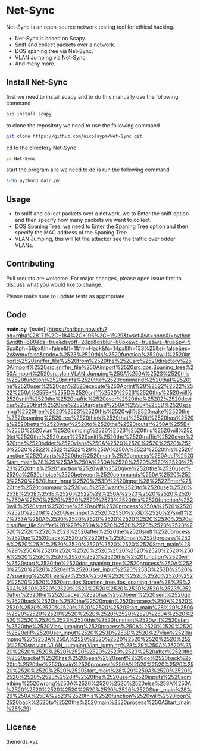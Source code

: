 # Net-Sync

Net-Sync is an open-source network testing tool for ethical hacking. 

- Net-Sync is based on Scapy.  
- Sniff and collect packets over a network. 
- DOS spaning tree via Net-Sync.
- VLAN Jumping via Net-Sync.
- And meny more.

## Install Net-Sync

first we need to install scapy and to do this manually use the following command
```bash
pip install scapy
```

to clone the repository we need to use the following command
```bash
git clone https://github.com/nicolaypm/Net-Sync.git
```

cd to the directory Net-Sync
```bash
cd Net-Sync
```

start the program alle we need to do is run the following command
```bash
sudo python3 main.py
```
## Usage
- to sniff and collect packets over a network. we to Enter the sniff option and then specify how many packets we want to collect.
- DOS Spaning Tree, we need to Enter the Spaning Tree option and then specify the MAC address of the Spaning Tree
- VLAN Jumping, this will let the attacker see the traffic over odder VLANs. 
## Contributing
Pull requsts are welcome. For major changes, please open issue first to discuss what you would like to change.

Please make sure to update tests as appropriate.

## Code
**main.py**
![main]!(https://carbon.now.sh/?bg=rgba%28171%2C+184%2C+195%2C+1%29&t=seti&wt=none&l=python&width=680&ds=true&dsyoff=20px&dsblur=68px&wc=true&wa=true&pv=56px&ph=56px&ln=false&fl=1&fm=Hack&fs=14px&lh=133%25&si=false&es=2x&wm=false&code=%2523%2520this%2520function%2520will%2520import%2520sniffer_file%2520from%2520the%2520src%2520directory%250Aimport%2520src.sniffer_file%250Aimport%2520src.dos.Spaning_tree%250Aimport%2520src.vlan.VLAN_Jumping%250A%250A%2523%2520this%2520function%2520prints%2520the%2520command%2520that%2520the%2520user%2520can%2520execute%250Aprint%28%2522%2522%2522%250A%255B*%255D%2520sniff%2520%2523%2520this%2520will%2520sniff%2520the%2520traffic%2520over%2520the%25202%2520devices%2520that%2520are%2520targeted%250A%255B*%255D%2520spaning%2520tree%2520%2523%2520this%2520will%2520make%2520the%2520spaning%2520tree%2520think%2520that%2520it%2520has%2520a%2520better%2520way%2520to%2520the%2520router%250A%255B*%255D%2520vlan%2520jumping%2520%2523%2520this%2520will%2520let%2520the%2520user%2520sniff%2520the%2520traffic%2520over%2520the%2520odder%2520vlans%250A%2520%2520%2520%2520%2520%2520%2522%2522%2522%29%250A%250A%2523%2520this%2520function%2520starts%2520the%2520main%2520process%250Adef%2520Start_main%28%29%253A%250A%250A%2520%2520%2520%2520%2523%2520this%2520function%2520will%2520give%2520the%2520user%2520a%2520choice%2520between%2520commands%250A%2520%2520%2520%2520User_input%2520%253D%2520input%28%2522Enter%2520the%2520command%2520you%2520want%2520to%2520use%2520%253E%253E%253E%2520%2522%29%250A%2520%2520%2520%2520%250A%2520%2520%2520%2520%2523%2520this%2520function%2520will%2520start%2520the%2520sniff%2520process%250A%2520%2520%2520%2520if%2520User_input%2520%253D%253D%2520%27sniff%27%253A%250A%2520%2520%2520%2520%2520%2520%2520%2520src.sniffer_file.Sniffer%28%29%250A%2520%2520%2520%2520%2520%2520%2520%2520%2523%2520after%2520the%2520sniff%2520process%2520go%2520back%2520to%2520the%2520main%2520process%250A%2520%2520%2520%2520%2520%2520%2520%2520Start_main%28%29%250A%2520%2520%2520%2520%2520%2520%2520%2520%250A%2520%2520%2520%2520%2523%2520this%2520function%2520will%2520start%2520the%2520dos_spaning_tree%2520process%250A%2520%2520%2520%2520elif%2520User_input%2520%253D%253D%2520%27spaning%2520tree%27%253A%250A%2520%2520%2520%2520%2520%2520%2520%2520src.dos.Spaning_tree.dos_spaning_tree%28%29%250A%2520%2520%2520%2520%2520%2520%2520%2520%2523%2520after%2520the%2520packet%2520has%2520been%2520sent%2520go%2520back%2520to%2520the%2520main%2520process%250A%2520%2520%2520%2520%2520%2520%2520%2520Start_main%28%29%250A%2520%2520%2520%2520%2520%2520%2520%2520%250A%2520%2520%2520%2520%2523%2520this%2520function%2520will%2520start%2520the%2520Vlan_jumping%2520process%250A%2520%2520%2520%2520elif%2520User_input%2520%253D%253D%2520%27vlan%2520jumping%27%253A%250A%2520%2520%2520%2520%2520%2520%2520%2520src.vlan.VLAN_Jumping.Vlan_jumping%28%29%250A%2520%2520%2520%2520%2520%2520%2520%2520%2523%2520after%2520the%2520packet%2520has%2520been%2520sent%2520go%2520back%2520to%2520the%2520main%2520process%250A%2520%2520%2520%2520%2520%2520%2520%2520Start_main%28%29%250A%2520%2520%2520%2520%2523%2520if%2520the%2520user%2520inputs%2520something%2520wrong%250A%2520%2520%2520%2520else%253A%250A%2520%2520%2520%2520%2520%2520%2520%2520Start_main%28%29%250A%250A%2523%2520this%2520function%2520will%2520loop%2520back%2520to%2520the%2520main%2520process%250AStart_main%28%29)
## License
thenerds.xyz
